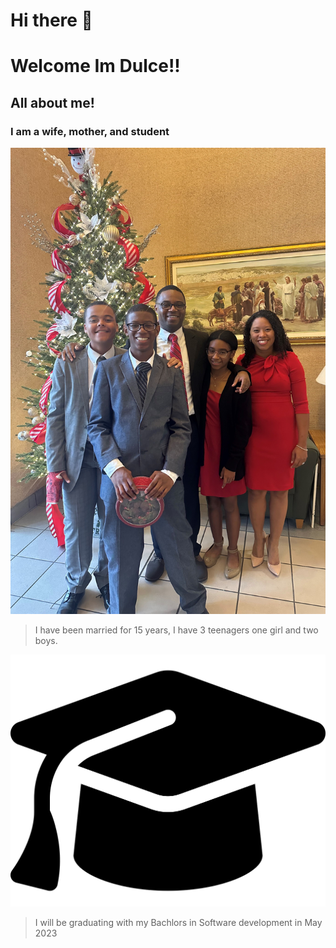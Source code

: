 # Hi there 👋
# Welcome Im Dulce!!

## All about me!

### I am a wife, mother, and student

![MyFamily](fam.jpg "My Family")

>I have been married for 15 years, I have 3 teenagers one girl and two boys.

![fa-graduation-cap](graduation-cap-solid.svg)
>I will be graduating with my Bachlors in Software development in May 2023

<!--
**wilsd15/wilsd15** is a ✨ _special_ ✨ repository because its `README.md` (this file) appears on your GitHub profile.

Here are some ideas to get you started:

- 🔭 I’m currently working on my Bachlors Degree at Broward College
- 🌱 I’m currently learning Software Development
- 👯 I’m looking to collaborate on more projects
- 🤔 I’m looking for help with learning how to write code
- 💬 Ask me about anything!!
- 📫 How to reach me: wild15@mail.broward.edu
- 😄 I love all things sweet! My two favorite desserts are key lime pie and ice cream 
- ⚡ Fun fact: I love to sleep, shop, watch movies and go to the beach.
-->
